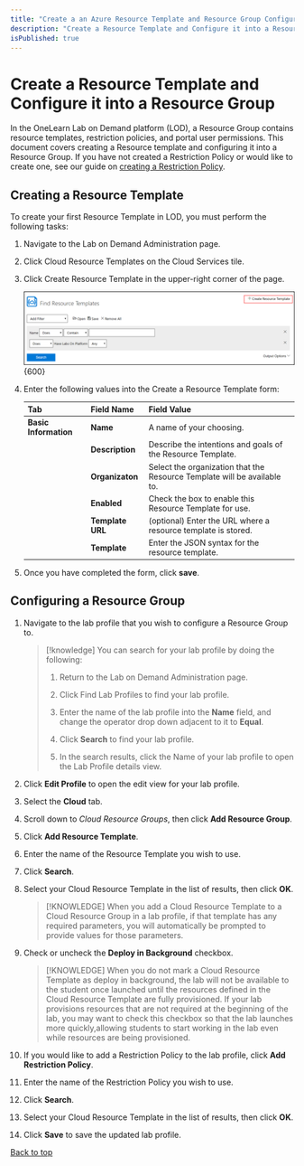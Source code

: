 ```yaml
---
title: "Create a an Azure Resource Template and Resource Group Configuration"
description: "Create a Resource Template and Configure it into a Resource Group."
isPublished: true
---
```


# Create a Resource Template and Configure it into a Resource Group

In the OneLearn Lab on Demand platform (LOD), a Resource Group contains resource templates, restriction policies, and portal user permissions. This document covers creating a Resource template and configuring it into a Resource Group. If you have not created a Restriction Policy or would like to create one, see our guide on [creating a Restriction Policy](create-a-restriction-policy.md). 

## Creating a Resource Template 

To create your first Resource Template in LOD, you must perform the following tasks:

1. Navigate to the Lab on Demand Administration page.

1. Click Cloud Resource Templates on the Cloud Services tile.

1. Click Create Resource Template in the upper-right corner of the page.

    ![](images/create-resource-template.png){600}

1. Enter the following values into the Create a Resource Template form:

    |Tab|Field Name|Field Value|
    |--|--|--|
    |**Basic Information**|**Name**|A name of your choosing.|
    ||**Description**|Describe the intentions and goals of the Resource Template.|
    ||**Organizaton**|Select the organization that the Resource Template will be available to.|
    ||**Enabled**|Check the box to enable this Resource Template for use.|
    ||**Template URL**|(optional) Enter the URL where a resource template is stored.|
    ||**Template**|Enter the JSON syntax for the resource template.|

1. Once you have completed the form, click **save**. 

## Configuring a Resource Group

1. Navigate to the lab profile that you wish to configure a Resource Group to.

    >[!knowledge] You can search for your lab profile by doing the following:
    >
    >1. Return to the Lab on Demand Administration page.
    >
    >1. Click Find Lab Profiles to find your lab profile.
    >
    >1. Enter the name of the lab profile into the **Name** field, and change the operator drop down adjacent to it to **Equal**. 
    >
    >1. Click **Search** to find your lab profile.
    >
    >1. In the search results, click the Name of your lab profile to open the Lab Profile details view.

1. Click **Edit Profile** to open the edit view for your lab profile.

1. Select the **Cloud** tab.

1. Scroll down to _Cloud Resource Groups_, then click **Add Resource Group**.

1. Click **Add Resource Template**. 

1. Enter the name of the Resource Template you wish to use. 

1. Click **Search**. 

1. Select your Cloud Resource Template in the list of results, then click **OK**.

    > [!KNOWLEDGE] When you add a Cloud Resource Template to a Cloud Resource Group in a lab profile, if that template has any required parameters, you will automatically be prompted to provide values for those parameters. 

1. Check or uncheck the **Deploy in Background** checkbox.

    > [!KNOWLEDGE] When you do not mark a Cloud Resource Template as deploy in background, the lab will not be available to the student once launched until the resources defined in the Cloud Resource Template are fully provisioned. If your lab provisions resources that are not required at the beginning of the lab, you may want to check this checkbox so that the lab launches more quickly,allowing students to start working in the lab even while resources are being provisioned.

1. If you would like to add a Restriction Policy to the lab profile, click **Add Restriction Policy**. 

1. Enter the name of the Restriction Policy you wish to use. 

1. Click **Search**. 

1. Select your Cloud Resource Template in the list of results, then click **OK**.

1. Click **Save** to save the updated lab profile. 

[Back to top](#create-a-resource-template-and-configure-it-into-a-resource-group)
